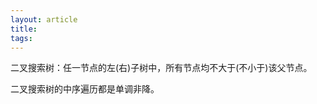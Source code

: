 ```yaml
---
layout: article
title:
tags:
---
```


<!-- more -->

二叉搜索树：任一节点的左(右)子树中，所有节点均不大于(不小于)该父节点。

二叉搜索树的中序遍历都是单调非降。